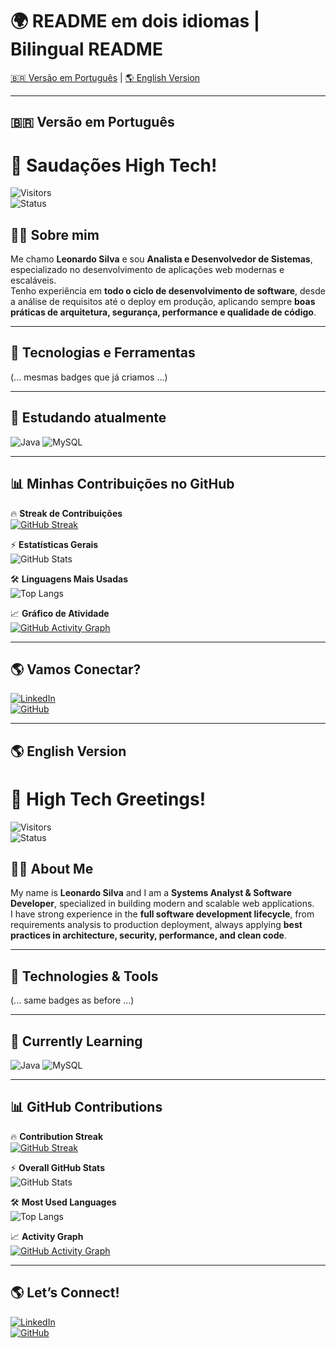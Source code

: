 # 🌍 README em dois idiomas | Bilingual README  

[🇧🇷 Versão em Português](#-versão-em-português) | [🌎 English Version](#-english-version)  

---

## 🇧🇷 Versão em Português  

# 🚀 Saudações High Tech!  

![Visitors](https://komarev.com/ghpvc/?username=LEOTECH47&label=Visualizações&color=0e75b6&style=flat)  
![Status](https://readme-typing-svg.herokuapp.com?font=Fira+Code&pause=1000&color=00F7FF&center=false&vCenter=true&width=500&lines=Construindo+Soluções+High+Tech+⚡;Sempre+Aprendendo+🚀)

## 👨‍💻 Sobre mim

Me chamo **Leonardo Silva** e sou **Analista e Desenvolvedor de Sistemas**, especializado no desenvolvimento de aplicações web modernas e escaláveis.  
Tenho experiência em **todo o ciclo de desenvolvimento de software**, desde a análise de requisitos até o deploy em produção, aplicando sempre **boas práticas de arquitetura, segurança, performance e qualidade de código**.  

---

## 🔧 Tecnologias e Ferramentas  

(... mesmas badges que já criamos ...)  

---

## 📖 Estudando atualmente  

![Java](https://img.shields.io/badge/Java-%23ED8B00.svg?style=for-the-badge&logo=openjdk&logoColor=white) 
![MySQL](https://img.shields.io/badge/MySQL-005C84?style=for-the-badge&logo=mysql&logoColor=white)

---

## 📊 Minhas Contribuições no GitHub  

🔥 **Streak de Contribuições**  
[![GitHub Streak](https://streak-stats.demolab.com/?user=LEOTECH47&theme=tokyonight&hide_border=true)](https://git.io/streak-stats)

⚡ **Estatísticas Gerais**  
![GitHub Stats](https://github-readme-stats.vercel.app/api?username=LEOTECH47&show_icons=true&theme=tokyonight&hide_border=true&count_private=true)

🛠️ **Linguagens Mais Usadas**  
![Top Langs](https://github-readme-stats.vercel.app/api/top-langs/?username=LEOTECH47&layout=compact&theme=tokyonight&hide_border=true)

📈 **Gráfico de Atividade**  
[![GitHub Activity Graph](https://github-readme-activity-graph.vercel.app/graph?username=LEOTECH47&theme=tokyo-night&hide_border=true)](https://github.com/ashutosh00710/github-readme-activity-graph)

---

## 🌎 Vamos Conectar?  

[![LinkedIn](https://img.shields.io/badge/LinkedIn-%230077B5.svg?style=for-the-badge&logo=linkedin&logoColor=white)](https://br.linkedin.com/in/leonardo-silva-tech1975)  
[![GitHub](https://img.shields.io/badge/GitHub-100000?style=for-the-badge&logo=github&logoColor=white)](https://github.com/LEOTECH47)  

---

## 🌎 English Version  

# 🚀 High Tech Greetings!  

![Visitors](https://komarev.com/ghpvc/?username=LEOTECH47&label=Profile%20Views&color=0e75b6&style=flat)  
![Status](https://readme-typing-svg.herokuapp.com?font=Fira+Code&pause=1000&color=00F7FF&center=false&vCenter=true&width=500&lines=Building+High+Tech+Solutions+⚡;Always+Learning+🚀)

## 👨‍💻 About Me  

My name is **Leonardo Silva** and I am a **Systems Analyst & Software Developer**, specialized in building modern and scalable web applications.  
I have strong experience in the **full software development lifecycle**, from requirements analysis to production deployment, always applying **best practices in architecture, security, performance, and clean code**.  

---

## 🔧 Technologies & Tools  

(... same badges as before ...)  

---

## 📖 Currently Learning  

![Java](https://img.shields.io/badge/Java-%23ED8B00.svg?style=for-the-badge&logo=openjdk&logoColor=white) 
![MySQL](https://img.shields.io/badge/MySQL-005C84?style=for-the-badge&logo=mysql&logoColor=white)

---

## 📊 GitHub Contributions  

🔥 **Contribution Streak**  
[![GitHub Streak](https://streak-stats.demolab.com/?user=LEOTECH47&theme=tokyonight&hide_border=true)](https://git.io/streak-stats)

⚡ **Overall GitHub Stats**  
![GitHub Stats](https://github-readme-stats.vercel.app/api?username=LEOTECH47&show_icons=true&theme=tokyonight&hide_border=true&count_private=true)

🛠️ **Most Used Languages**  
![Top Langs](https://github-readme-stats.vercel.app/api/top-langs/?username=LEOTECH47&layout=compact&theme=tokyonight&hide_border=true)

📈 **Activity Graph**  
[![GitHub Activity Graph](https://github-readme-activity-graph.vercel.app/graph?username=LEOTECH47&theme=tokyo-night&hide_border=true)](https://github.com/ashutosh00710/github-readme-activity-graph)

---

## 🌎 Let’s Connect!  

[![LinkedIn](https://img.shields.io/badge/LinkedIn-%230077B5.svg?style=for-the-badge&logo=linkedin&logoColor=white)](https://br.linkedin.com/in/leonardo-silva-tech1975)  
[![GitHub](https://img.shields.io/badge/GitHub-100000?style=for-the-badge&logo=github&logoColor=white)](https://github.com/LEOTECH47)  
